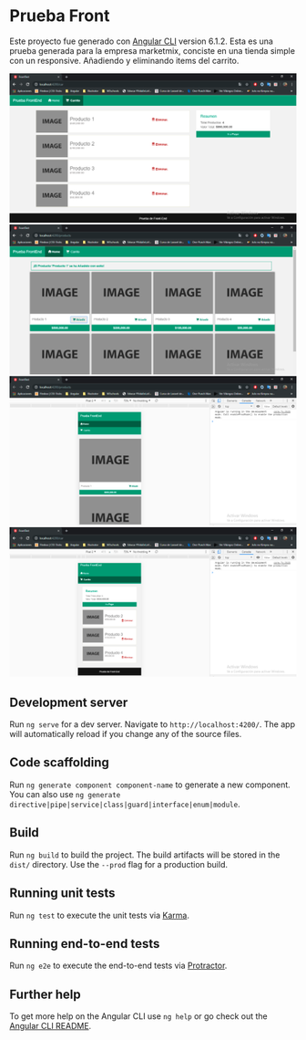 # Prueba Front 

Este proyecto fue generado con [Angular CLI](https://github.com/angular/angular-cli) version 6.1.2.
Esta es una prueba generada para la empresa marketmix, conciste en una tienda simple con un responsive.
Añadiendo y eliminando items del carrito.

![alt text](https://github.com/DalexisValencia/inout-front-test/blob/master/Presentation/Escritorio-1.png)
![alt text](https://github.com/DalexisValencia/inout-front-test/blob/master/Presentation/Escritorio-2.png)
![alt text](https://github.com/DalexisValencia/inout-front-test/blob/master/Presentation/Mobile-1.png)
![alt text](https://github.com/DalexisValencia/inout-front-test/blob/master/Presentation/Mobile-2.png)


## Development server

Run `ng serve` for a dev server. Navigate to `http://localhost:4200/`. The app will automatically reload if you change any of the source files.

## Code scaffolding

Run `ng generate component component-name` to generate a new component. You can also use `ng generate directive|pipe|service|class|guard|interface|enum|module`.

## Build

Run `ng build` to build the project. The build artifacts will be stored in the `dist/` directory. Use the `--prod` flag for a production build.

## Running unit tests

Run `ng test` to execute the unit tests via [Karma](https://karma-runner.github.io).

## Running end-to-end tests

Run `ng e2e` to execute the end-to-end tests via [Protractor](http://www.protractortest.org/).

## Further help

To get more help on the Angular CLI use `ng help` or go check out the [Angular CLI README](https://github.com/angular/angular-cli/blob/master/README.md).
